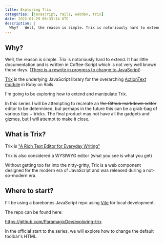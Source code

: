 ```yaml
---
title: Exploring Trix
categories: [javascript, rails, webdev, trix]
date: 2022-01-29 06:33:14 UTC
description: |
  Why?   Well, the reason is simple. Trix is notoriously hard to extend. It has little...
---
```


## Why?

Well, the reason is simple. Trix is notoriously hard to extend. It has little documentation and is written in Coffee-Script which is not very well known these days. ([There is a rewrite in progress to change to JavaScript](https://github.com/basecamp/trix/tree/v2/src/trix))

[Trix](https://github.com/basecamp/trix) is the underlying JavaScript library for the overarching [ActionText module](https://guides.rubyonrails.org/action_text_overview.html) in Ruby on Rails.

I'm going to be exploring how to extend and manipulate Trix.

In this series I will be attempting to recreate an ~~the Github markdown editor~~ editor to be determined, but perhaps in the future this can be a grab-bag of various tips + tricks. The final product may not have all the gadgets and gizmos, but I will attempt to make it close.

## What is Trix?

Trix is ["A Rich Text Editor for Everyday Writing"](https://github.com/basecamp/trix#a-rich-text-editor-for-everyday-writing)

Trix is also considered a WYSIWYG editor (what you see is what you get)

Without getting too far into the nitty-gritty, Trix is a web component designed for the modern era of JavaScript and was released during a not-so-modern era.

## Where to start?

I'll be using a barebones JavaScript repo using [Vite](https://vitejs.dev/) for local development.

The repo can be found here:

https://github.com/ParamagicDev/exploring-trix

In the official start to the series, we will explore how to change the default toolbar's HTML.
